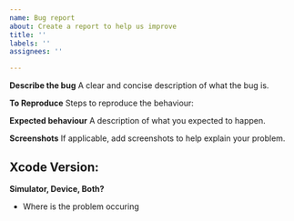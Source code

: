 ```yaml
---
name: Bug report
about: Create a report to help us improve
title: ''
labels: ''
assignees: ''

---
```


**Describe the bug**
A clear and concise description of what the bug is.

**To Reproduce**
Steps to reproduce the behaviour:


**Expected behaviour**
A description of what you expected to happen.

**Screenshots**
If applicable, add screenshots to help explain your problem.

**Xcode Version:**
- 

**Simulator, Device, Both?**
- Where is the problem occuring
